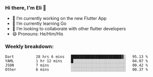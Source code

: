 ### Hi there, I'm Eli 👋
- 🔭 I’m currently working on the new Flutter App
- 🌱 I’m currently learning Go
- 🦄 I’m looking to collaborate with other flutter developers
- 😄 Pronouns: He/Him/His

### Weekly breakdown:
<!--START_SECTION:waka-->

```text
Dart          28 hrs 6 mins   ███████████████████████▓░   95.13 %
YAML          1 hr 12 mins    █░░░░░░░░░░░░░░░░░░░░░░░░   04.07 %
JSON          7 mins          ░░░░░░░░░░░░░░░░░░░░░░░░░   00.42 %
Other         6 mins          ░░░░░░░░░░░░░░░░░░░░░░░░░   00.37 %
```

<!--END_SECTION:waka-->
